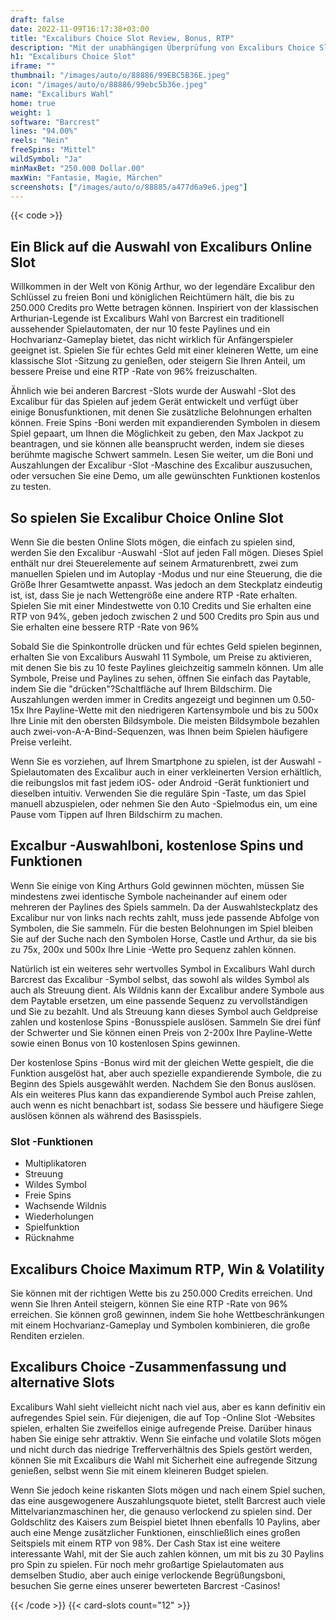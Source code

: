 ```yaml
---
draft: false
date: 2022-11-09T16:17:38+03:00
title: "Excaliburs Choice Slot Review, Bonus, RTP"
description: "Mit der unabhängigen Überprüfung von Excaliburs Choice Slot aus Barcrest können Sie kostenlos oder echtes Geld spielen und hier einen Bonus erhalten!"
h1: "Excaliburs Choice Slot"
iframe: ""
thumbnail: "/images/auto/o/88886/99EBC5B36E.jpeg"
icon: "/images/auto/o/88886/99ebc5b36e.jpeg"
name: "Excaliburs Wahl"
home: true
weight: 1
software: "Barcrest"
lines: "94.00%"
reels: "Nein"
freeSpins: "Mittel"
wildSymbol: "Ja"
minMaxBet: "250.000 Dollar.00"
maxWin: "Fantasie, Magie, Märchen"
screenshots: ["/images/auto/o/88885/a477d6a9e6.jpeg"]
---
```


{{< code >}}<h2>Ein Blick auf die Auswahl von Excaliburs Online Slot</h2><p>Willkommen in der Welt von König Arthur, wo der legendäre Excalibur den Schlüssel zu freien Boni und königlichen Reichtümern hält, die bis zu 250.000 Credits pro Wette betragen können. Inspiriert von der klassischen Arthurian-Legende ist Excaliburs Wahl von Barcrest ein traditionell aussehender Spielautomaten, der nur 10 feste Paylines und ein Hochvarianz-Gameplay bietet, das nicht wirklich für Anfängerspieler geeignet ist. Spielen Sie für echtes Geld mit einer kleineren Wette, um eine klassische Slot -Sitzung zu genießen, oder steigern Sie Ihren Anteil, um bessere Preise und eine RTP -Rate von 96% freizuschalten.</p><p>Ähnlich wie bei anderen Barcrest -Slots wurde der Auswahl -Slot des Excalibur für das Spielen auf jedem Gerät entwickelt und verfügt über einige Bonusfunktionen, mit denen Sie zusätzliche Belohnungen erhalten können. Freie Spins -Boni werden mit expandierenden Symbolen in diesem Spiel gepaart, um Ihnen die Möglichkeit zu geben, den Max Jackpot zu beantragen, und sie können alle beansprucht werden, indem sie dieses berühmte magische Schwert sammeln. Lesen Sie weiter, um die Boni und Auszahlungen der Excalibur -Slot -Maschine des Excalibur auszusuchen, oder versuchen Sie eine Demo, um alle gewünschten Funktionen kostenlos zu testen.</p><h2>So spielen Sie Excalibur Choice Online Slot</h2><p>Wenn Sie die besten Online Slots mögen, die einfach zu spielen sind, werden Sie den Excalibur -Auswahl -Slot auf jeden Fall mögen. Dieses Spiel enthält nur drei Steuerelemente auf seinem Armaturenbrett, zwei zum manuellen Spielen und im Autoplay -Modus und nur eine Steuerung, die die Größe Ihrer Gesamtwette anpasst. Was jedoch an dem Steckplatz eindeutig ist, ist, dass Sie je nach Wettengröße eine andere RTP -Rate erhalten. Spielen Sie mit einer Mindestwette von 0.10 Credits und Sie erhalten eine RTP von 94%, geben jedoch zwischen 2 und 500 Credits pro Spin aus und Sie erhalten eine bessere RTP -Rate von 96%</p><p>Sobald Sie die Spinkontrolle drücken und für echtes Geld spielen beginnen, erhalten Sie von Excaliburs Auswahl 11 Symbole, um Preise zu aktivieren, mit denen Sie bis zu 10 feste Paylines gleichzeitig sammeln können. Um alle Symbole, Preise und Paylines zu sehen, öffnen Sie einfach das Paytable, indem Sie die "drücken"?Schaltfläche auf Ihrem Bildschirm. Die Auszahlungen werden immer in Credits angezeigt und beginnen um 0.50-15x Ihre Payline-Wette mit den niedrigeren Kartensymbole und bis zu 500x Ihre Linie mit den obersten Bildsymbole.  Die meisten Bildsymbole bezahlen auch zwei-von-A-A-Bind-Sequenzen, was Ihnen beim Spielen häufigere Preise verleiht.</p><p>Wenn Sie es vorziehen, auf Ihrem Smartphone zu spielen, ist der Auswahl -Spielautomaten des Excalibur auch in einer verkleinerten Version erhältlich, die reibungslos mit fast jedem iOS- oder Android -Gerät funktioniert und dieselben intuitiv. Verwenden Sie die reguläre Spin -Taste, um das Spiel manuell abzuspielen, oder nehmen Sie den Auto -Spielmodus ein, um eine Pause vom Tippen auf Ihren Bildschirm zu machen.</p><h2>Excalbur -Auswahlboni, kostenlose Spins und Funktionen</h2><p>Wenn Sie einige von King Arthurs Gold gewinnen möchten, müssen Sie mindestens zwei identische Symbole nacheinander auf einem oder mehreren der Paylines des Spiels sammeln. Da der Auswahlsteckplatz des Excalibur nur von links nach rechts zahlt, muss jede passende Abfolge von Symbolen, die Sie sammeln. Für die besten Belohnungen im Spiel bleiben Sie auf der Suche nach den Symbolen Horse, Castle und Arthur, da sie bis zu 75x, 200x und 500x Ihre Linie -Wette pro Sequenz zahlen können.</p><p>Natürlich ist ein weiteres sehr wertvolles Symbol in Excaliburs Wahl durch Barcrest das Excalibur -Symbol selbst, das sowohl als wildes Symbol als auch als Streuung dient. Als Wildnis kann der Excalibur andere Symbole aus dem Paytable ersetzen, um eine passende Sequenz zu vervollständigen und Sie zu bezahlt. Und als Streuung kann dieses Symbol auch Geldpreise zahlen und kostenlose Spins -Bonusspiele auslösen. Sammeln Sie drei fünf der Schwerter und Sie können einen Preis von 2-200x Ihre Payline-Wette sowie einen Bonus von 10 kostenlosen Spins gewinnen.</p><p>Der kostenlose Spins -Bonus wird mit der gleichen Wette gespielt, die die Funktion ausgelöst hat, aber auch spezielle expandierende Symbole, die zu Beginn des Spiels ausgewählt werden. Nachdem Sie den Bonus auslösen. Als ein weiteres Plus kann das expandierende Symbol auch Preise zahlen, auch wenn es nicht benachbart ist, sodass Sie bessere und häufigere Siege auslösen können als während des Basisspiels.</p><h3>
Slot -Funktionen</h3><ul>
<li></span>
Multiplikatoren</li>
<li></span>
Streuung</li>
<li></span>
Wildes Symbol</li>
<li></span>
Freie Spins</li>
<li></span>
Wachsende Wildnis</li>
<li></span>
Wiederholungen</li>
<li></span>
Spielfunktion</li>
<li></span>
Rücknahme</li></ul><h2> Excaliburs Choice Maximum RTP, Win & Volatility</h2><p>Sie können mit der richtigen Wette bis zu 250.000 Credits erreichen. Und wenn Sie Ihren Anteil steigern, können Sie eine RTP -Rate von 96% erreichen. Sie können groß gewinnen, indem Sie hohe Wettbeschränkungen mit einem Hochvarianz-Gameplay und Symbolen kombinieren, die große Renditen erzielen.</p><h2>Excaliburs Choice -Zusammenfassung und alternative Slots</h2><p>Excaliburs Wahl sieht vielleicht nicht nach viel aus, aber es kann definitiv ein aufregendes Spiel sein. Für diejenigen, die auf Top -Online Slot -Websites spielen, erhalten Sie zweifellos einige aufregende Preise. Darüber hinaus haben Sie einige sehr attraktiv. Wenn Sie einfache und volatile Slots mögen und nicht durch das niedrige Trefferverhältnis des Spiels gestört werden, können Sie mit Excaliburs die Wahl mit Sicherheit eine aufregende Sitzung genießen, selbst wenn Sie mit einem kleineren Budget spielen.</p><p>Wenn Sie jedoch keine riskanten Slots mögen und nach einem Spiel suchen, das eine ausgewogenere Auszahlungsquote bietet, stellt Barcrest auch viele Mittelvarianzmaschinen her, die genauso verlockend zu spielen sind. Der Goldschlitz des Kaisers zum Beispiel bietet Ihnen ebenfalls 10 Paylins, aber auch eine Menge zusätzlicher Funktionen, einschließlich eines großen Seitspiels mit einem RTP von 98%. Der Cash Stax ist eine weitere interessante Wahl, mit der Sie auch zahlen können, um mit bis zu 30 Paylins pro Spin zu spielen. Für noch mehr großartige Spielautomaten aus demselben Studio, aber auch einige verlockende Begrüßungsboni, besuchen Sie gerne eines unserer bewerteten Barcrest -Casinos!</p>{{< /code >}}
 {{< card-slots count="12" >}}